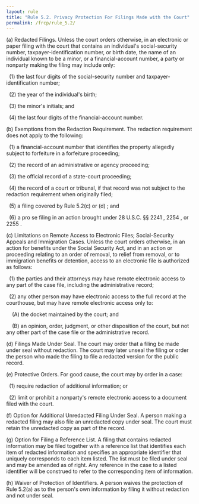 ```yaml
---
layout: rule
title: "Rule 5.2. Privacy Protection For Filings Made with the Court"
permalink: /frcp/rule_5.2/
---
```


(a) Redacted Filings. Unless the court orders otherwise, in an electronic or paper filing with the court that contains an individual's social-security number, taxpayer-identification number, or birth date, the name of an individual known to be a minor, or a financial-account number, a party or nonparty making the filing may include only:


&nbsp;&nbsp;(1) the last four digits of the social-security number and taxpayer-identification number;


&nbsp;&nbsp;(2) the year of the individual's birth;


&nbsp;&nbsp;(3) the minor's initials; and


&nbsp;&nbsp;(4) the last four digits of the financial-account number.


(b) Exemptions from the Redaction Requirement. The redaction requirement does not apply to the following:


&nbsp;&nbsp;(1) a financial-account number that identifies the property allegedly subject to forfeiture in a forfeiture proceeding;


&nbsp;&nbsp;(2) the record of an administrative or agency proceeding;


&nbsp;&nbsp;(3) the official record of a state-court proceeding;


&nbsp;&nbsp;(4) the record of a court or tribunal, if that record was not subject to the redaction requirement when originally filed;


&nbsp;&nbsp;(5) a filing covered by Rule 5.2(c) or (d) ; and


&nbsp;&nbsp;(6) a pro se filing in an action brought under 28 U.S.C. §§ 2241 , 2254 , or 2255 .


(c) Limitations on Remote Access to Electronic Files; Social-Security Appeals and Immigration Cases. Unless the court orders otherwise, in an action for benefits under the Social Security Act, and in an action or proceeding relating to an order of removal, to relief from removal, or to immigration benefits or detention, access to an electronic file is authorized as follows:


&nbsp;&nbsp;(1) the parties and their attorneys may have remote electronic access to any part of the case file, including the administrative record;


&nbsp;&nbsp;(2) any other person may have electronic access to the full record at the courthouse, but may have remote electronic access only to:


&nbsp;&nbsp;&nbsp;&nbsp;(A) the docket maintained by the court; and


&nbsp;&nbsp;&nbsp;&nbsp;(B) an opinion, order, judgment, or other disposition of the court, but not any other part of the case file or the administrative record.


(d) Filings Made Under Seal. The court may order that a filing be made under seal without redaction. The court may later unseal the filing or order the person who made the filing to file a redacted version for the public record.


(e) Protective Orders. For good cause, the court may by order in a case:


&nbsp;&nbsp;(1) require redaction of additional information; or


&nbsp;&nbsp;(2) limit or prohibit a nonparty's remote electronic access to a document filed with the court.


(f) Option for Additional Unredacted Filing Under Seal. A person making a redacted filing may also file an unredacted copy under seal. The court must retain the unredacted copy as part of the record.


(g) Option for Filing a Reference List. A filing that contains redacted information may be filed together with a reference list that identifies each item of redacted information and specifies an appropriate identifier that uniquely corresponds to each item listed. The list must be filed under seal and may be amended as of right. Any reference in the case to a listed identifier will be construed to refer to the corresponding item of information.


(h) Waiver of Protection of Identifiers. A person waives the protection of Rule 5.2(a) as to the person's own information by filing it without redaction and not under seal.